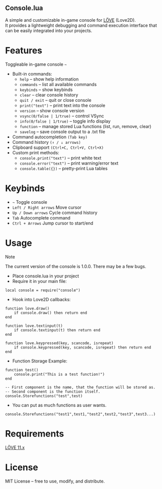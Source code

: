 ## Console.lua

A simple and customizable in-game console for [LÖVE](https://www.love2d.org/) (Love2D).\
It provides a lightweight debugging and command execution interface that can be easily integrated into your projects.

# Features
Toggleable in-game console `~`
- Built-in commands:
  - `help` – show help information
  - `commands` – list all available commands
  - `keybinds` – show keybinds
  - `clear` – clear console history
  - `quit / exit` – quit or close console
  - `print("text")` – print text into the console
  - `version` – show console version
  - `vsync(0/false | 1/true)` – control VSync
  - `info(0/false | 1/true)` – toggle info display
  - `function` – manage stored Lua functions (list, run, remove, clear)
  - `savelog` – save console output to a .txt file
 - Command autocompletion `(Tab key)`
 - Command history `(↑ / ↓ arrows)`
 - Clipboard support `(Ctrl+C, Ctrl+V, Ctrl+X)`
 - Custom print methods:
   - `console.print("text")` – print white text
   - `console.error("text")` – print warning/error text
   - `console.table({})` – pretty-print Lua tables
# Keybinds
 - `~`	Toggle console
 - `Left / Right arrows`	Move cursor
 - `Up / Down arrows`	Cycle command history
 - `Tab`	Autocomplete command
 - `Ctrl + Arrows`	Jump cursor to start/end
# Usage

> [!NOTE]
> The current version of the console is 1.0.0. There may be a few bugs.

 - Place console.lua in your project
 - Require it in your main file:
```
local console = require("console")
```
 - Hook into Love2D callbacks:
```
function love.draw()
    if console.draw() then return end
end

function love.textinput(t)
    if console.textinput(t) then return end
end

function love.keypressed(key, scancode, isrepeat)
    if console.keypressed(key, scancode, isrepeat) then return end
end
```
 - Function Storage Example:
```
function test()
    console.print("This is a test function!")
end

-- First component is the name, that the function will be stored as.
-- Second component is the function itself.
console.Storefunctions("test",test)
```
 - You can put as much functions as user wants.
```
console.Storefunctions("test1",test1,"test2",test2,"test3",test3...)
```
# Requirements
[LÖVE 11.x](https://love2d.org/)

# License

MIT License – free to use, modify, and distribute.

